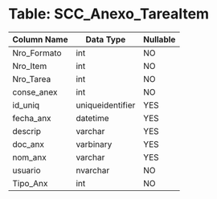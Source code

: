 # Table: SCC_Anexo_TareaItem

| Column Name | Data Type | Nullable |
|-------------|-----------|----------|
| Nro_Formato | int | NO |
| Nro_Item | int | NO |
| Nro_Tarea | int | NO |
| conse_anex | int | NO |
| id_uniq | uniqueidentifier | YES |
| fecha_anx | datetime | YES |
| descrip | varchar | YES |
| doc_anx | varbinary | YES |
| nom_anx | varchar | YES |
| usuario | nvarchar | NO |
| Tipo_Anx | int | NO |
